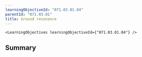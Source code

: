```yaml
---
learningObjectiveId: "071.03.01.04"
parentId: "071.03.01"
title: Ground resonance
---
```


```tsx eval
<LearningObjectives learningObjectiveId={"071.03.01.04"} />
```

## Summary

